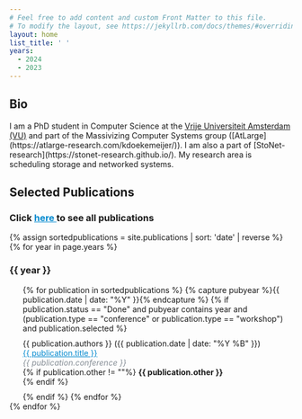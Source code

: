 ```yaml
---
# Feel free to add content and custom Front Matter to this file.
# To modify the layout, see https://jekyllrb.com/docs/themes/#overriding-theme-defaults
layout: home
list_title: ' '
years:
  - 2024
  - 2023
---
```

<link rel="icon" href="{{ "./favicon-32x32.png" | relative_url }}" type="image/x-icon">

<h2> Bio </h2>
I am a PhD student in Computer Science at the <a href="https://www.vu.nl/en">Vrije Universiteit Amsterdam (VU)</a> and part of the Massivizing Computer Systems group ([AtLarge](https://atlarge-research.com/kdoekemeijer/)).
I am also a part of [StoNet-research](https://stonet-research.github.io/). My research area is scheduling storage and networked systems.

<h2> Selected Publications </h2>
<h3>Click <a href="./publications" style="color:#0089cf"> here </a> to see all publications</h3>
<ul style="list-style: none; padding-left: 0;display:table-row;">
  {% assign sortedpublications = site.publications | sort: 'date' | reverse %}
  {% for year in page.years %}
    <h3> {{ year }} </h3>
    <ul style="list-style-type: none;">
    {% for publication in sortedpublications %}
        {% capture pubyear %}{{ publication.date | date: "%Y" }}{% endcapture %}
        {% if publication.status == "Done" and pubyear contains year and (publication.type == "conference" or publication.type == "workshop") and publication.selected  %}
            <li style="margin-top: 10px; margin-bottom: 10px;">
                {{ publication.authors }} ({{ publication.date | date: "%Y %B" }}) <br>
                <a href="{{ publication.url }}" style="color:#0089cf">{{ publication.title }}</a> <br>
                <i style="color:#868e96">{{ publication.conference }}</i> <br>
                {% if publication.other != ""%}
                  <b> {{ publication.other }} </b><br>
                {% endif %}
            </li>
        {% endif %}
    {% endfor %}
    </ul>
  {% endfor %}
</ul>
